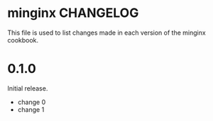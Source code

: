# minginx CHANGELOG

This file is used to list changes made in each version of the minginx cookbook.

# 0.1.0

Initial release.

- change 0
- change 1

